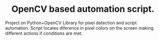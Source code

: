 <h1 align="center">OpenCV based automation script.</h1>

Project on Python+OpenCV Library for pixel detection and script automation.
Script locates diference in pixel colors on the screen making different actions if conditions are met.

